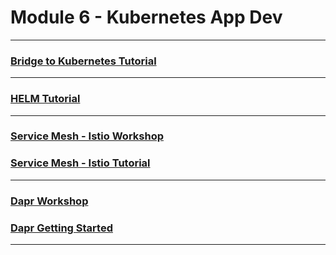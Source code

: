 # Module 6 - Kubernetes App Dev
---

### [Bridge to Kubernetes Tutorial](https://docs.microsoft.com/en-us/visualstudio/containers/bridge-to-kubernetes?view=vs-2019)
---
### [HELM Tutorial](https://docs.microsoft.com/en-us/azure/aks/quickstart-helm#create-your-helm-chart)
---
### [Service Mesh - Istio Workshop](https://github.com/Onemanwolf/Gap_Labs/blob/main/Istio/servicemesh-istio-scenario-routing.md)

### [Service Mesh - Istio Tutorial](https://docs.microsoft.com/en-us/azure/aks/servicemesh-istio-install?pivots=client-operating-system-linux)
---
### [Dapr Workshop](https://github.com/EdwinVW/dapr-workshop/blob/main/Assignment01/README.md)

### [Dapr Getting Started](https://docs.microsoft.com/en-us/dotnet/architecture/dapr-for-net-developers/getting-started)
---
